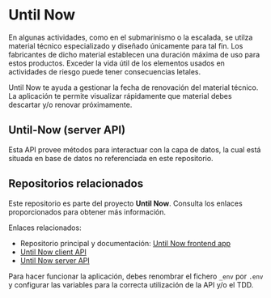 # Until Now 
En algunas actividades, como en el submarinismo o la escalada, se utilza material técnico especializado y diseñado únicamente para tal fin. Los fabricantes de dicho material establecen una duración máxima de uso para estos productos. Exceder la vida útil de los elementos usados en actividades de riesgo puede tener consecuencias letales.

Until Now te ayuda a gestionar la fecha de renovación del material técnico. La aplicación te permite visualizar rápidamente que material debes descartar y/o renovar próximamente.


## Until-Now (server API) 
Esta API provee métodos para interactuar con la capa de datos, la cual está situada en base de datos no referenciada en este repositorio.  


## Repositorios relacionados 
Este repositorio es parte del proyecto **Until Now**. Consulta los enlaces proporcionados para obtener más información.   

Enlaces relacionados:
* Repositorio principal y documentación: [Until Now frontend app](https://github.com/didaquis/until-now-frontend) 
* [Until Now client API](https://github.com/didaquis/until-now-client-api) 
* [Until Now server API](https://github.com/didaquis/until-now-server-api) 

Para hacer funcionar la aplicación, debes renombrar el fichero `_env` por `.env` y configurar las variables para la correcta utilización de la API y/o el TDD. 